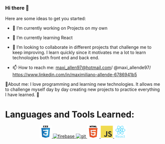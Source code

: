 ### Hi there 👋



Here are some ideas to get you started:

- 🔭 I’m currently working on Projects on my own
- 🌱 I’m currently learning React

- 👯 I’m looking to collaborate in different projects that challenge me to keep improving.
I learn quickly since it motivates me a lot to learn technologies both front end and back end.

- 📫 How to reach me: maxi_allen97@hotmail.com/ @maxi_allende97/ https://www.linkedin.com/in/maximiliano-allende-6786941b5



🙈About me: I love programming and learning new technologies.
It allows me to challenge myself day by day creating new projects to practice everything I have learned. 🙉
                      <h1>Languages and Tools Learned:</h1>
<p align="center"> <a href="https://www.w3schools.com/css/" target="_blank"> <img src="https://raw.githubusercontent.com/devicons/devicon/master/icons/css3/css3-original-wordmark.svg" alt="css3" width="40" height="40"/> </a> <a href="https://expressjs.com" target="_blank">  <a href="https://firebase.google.com/" target="_blank"> <img src="https://www.vectorlogo.zone/logos/firebase/firebase-icon.svg" alt="firebase" width="40" height="40"/> </a> <a href="https://git-scm.com/" target="_blank"> <img src="https://www.vectorlogo.zone/logos/git-scm/git-scm-icon.svg" alt="git" width="40" height="40"/> </a>  <a href="https://www.w3schools.com/html/" target="_blank"> <img src="https://raw.githubusercontent.com/devicons/devicon/master/icons/html5/html5-original-wordmark.svg" alt="html5" width="40" height="40"/> </a> <a href="https://developer.mozilla.org/en-US/docs/Web/JavaScript" target="_blank"> <img src="https://raw.githubusercontent.com/devicons/devicon/master/icons/javascript/javascript-original.svg" alt="javascript" width="40" height="40"/> </a> <a href="https://reactjs.org/" target="_blank"> <img src="https://raw.githubusercontent.com/devicons/devicon/master/icons/react/react-original-wordmark.svg" alt="react" width="40" height="40"/> </a> </p>
